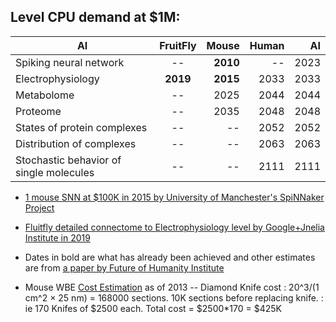

## Level	CPU demand at $1M:


| AI       | FruitFly           | Mouse  | Human  | AI
| ------------- |:---------------------------:| -----:| ------:|------:|
| Spiking neural network|--|**2010**|--| 2023 |
| Electrophysiology|**2019**|**2015**|2033| 2033 |
| Metabolome |--|2025|2044| 2044 |
| Proteome |--|2035|2048| 2048 |
| States of protein complexes |--|--|2052| 2052 |
| Distribution of complexes |--|--|2063| 2063 |
| Stochastic behavior of single molecules |--|--|2111| 2111 |

- [1 mouse SNN at $100K in 2015 by University of Manchester's SpiNNaker Project](https://www.youtube.com/watch?v=2e06C-yUwlc)

- [Fluitfly detailed connectome to Electrophysiology level by Google+Jnelia Institute in 2019](https://www.youtube.com/watch?v=PeyHKdmBpqY)

-  Dates in bold are what has already been achieved and other estimates are from [a paper by Future of Humanity Institute](https://www.fhi.ox.ac.uk/brain-emulation-roadmap-report.pdf)

- Mouse WBE [Cost Estimation](https://www.biorxiv.org/content/10.1101/001214v3.full) as of 2013
-- Diamond Knife cost : 20^3/(1 cm^2 × 25 nm) = 168000 sections. 10K sections before replacing knife.
                      : ie 170 Knifes of $2500 each. Total cost = $2500*170 = $425K
                      
